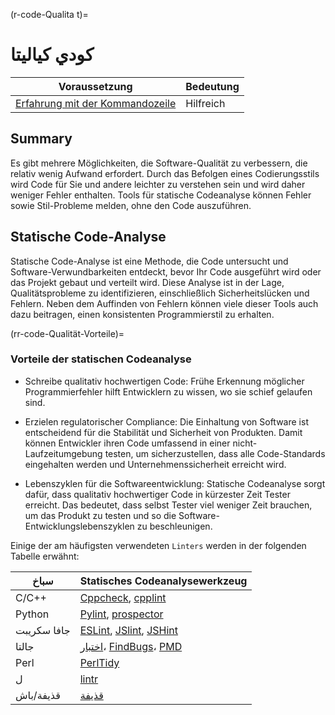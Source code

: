 (r-code-Qualita<unk> t)=
# كودي كياليتا

| Voraussetzung                                                                                | Bedeutung |
| -------------------------------------------------------------------------------------------- | --------- |
| [Erfahrung mit der Kommandozeile](https://programminghistorian.org/en/lessons/intro-to-bash) | Hilfreich |

## Summary

Es gibt mehrere Möglichkeiten, die Software-Qualität zu verbessern, die relativ wenig Aufwand erfordert. Durch das Befolgen eines Codierungsstils wird Code für Sie und andere leichter zu verstehen sein und wird daher weniger Fehler enthalten. Tools für statische Codeanalyse können Fehler sowie Stil-Probleme melden, ohne den Code auszuführen.

## Statische Code-Analyse

Statische Code-Analyse ist eine Methode, die Code untersucht und Software-Verwundbarkeiten entdeckt, bevor Ihr Code ausgeführt wird oder das Projekt gebaut und verteilt wird. Diese Analyse ist in der Lage, Qualitätsprobleme zu identifizieren, einschließlich Sicherheitslücken und Fehlern. Neben dem Auffinden von Fehlern können viele dieser Tools auch dazu beitragen, einen konsistenten Programmierstil zu erhalten.

(rr-code-Qualität-Vorteile)=
### Vorteile der statischen Codeanalyse

- Schreibe qualitativ hochwertigen Code: Frühe Erkennung möglicher Programmierfehler hilft Entwicklern zu wissen, wo sie schief gelaufen sind.

- Erzielen regulatorischer Compliance: Die Einhaltung von Software ist entscheidend für die Stabilität und Sicherheit von Produkten. Damit können Entwickler ihren Code umfassend in einer nicht-Laufzeitumgebung testen, um sicherzustellen, dass alle Code-Standards eingehalten werden und Unternehmenssicherheit erreicht wird.

- Lebenszyklen für die Softwareentwicklung: Statische Codeanalyse sorgt dafür, dass qualitativ hochwertiger Code in kürzester Zeit Tester erreicht. Das bedeutet, dass selbst Tester viel weniger Zeit brauchen, um das Produkt zu testen und so die Software-Entwicklungslebenszyklen zu beschleunigen.

Einige der am häufigsten verwendeten `Linters` werden in der folgenden Tabelle erwähnt:

| سباخ        | Statisches Codeanalysewerkzeug                                                                                           |
| ----------- | ------------------------------------------------------------------------------------------------------------------------ |
| C/C++       | [Cppcheck](http://cppcheck.sourceforge.net/), [cpplint](https://github.com/cpplintcpplint)                               |
| Python      | [Pylint](https://pypi.org/project/pylint/), [prospector](https://prospector.readthedocs.io)                              |
| جافا سكريبت | [ESLint](https://eslint.org/), [JSlint](https://jslint.com/), [JSHint](https://jshint.com/)                              |
| جالتا       | [اختبار](https://checkstyle.sourceforge.io/)، [FindBugs](http://findbugs.sourceforge.net)، [PMD](https://pmd.github.io/) |
| Perl        | [PerlTidy](https://metacpan.org/pod/perltidy)                                                                            |
| ل           | [lintr](https://github.com/jimhester/lintr)                                                                              |
| قذيفة/باش   | [قذيفة](https://www.shellcheck.net)                                                                                      |

